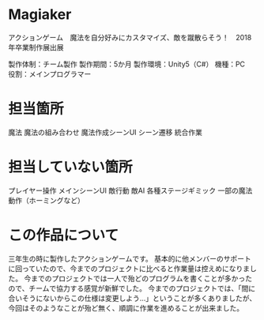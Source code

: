 ﻿# Magiaker
アクションゲーム　魔法を自分好みにカスタマイズ、敵を蹴散らそう！　2018年卒業制作展出展

製作体制：チーム製作
製作期間：5か月
製作環境：Unity5（C#）
機種：PC　
役割：メインプログラマー

# 担当箇所
 魔法
 魔法の組み合わせ
 魔法作成シーンUI
 シーン遷移
 統合作業
 

# 担当していない箇所
 プレイヤー操作
 メインシーンUI
 敵行動
 敵AI
 各種ステージギミック
 一部の魔法動作（ホーミングなど）


# この作品について
三年生の時に製作したアクションゲームです。
基本的に他メンバーのサポートに回っていたので、今までのプロジェクトに比べると作業量は控えめになりました。
今までのプロジェクトでは一人で殆どのプログラムを書くことが多かったので、チームで協力する感覚が新鮮でした。
今までのプロジェクトでは、「間に合いそうにないからこの仕様は変更しよう…」ということが多くありましたが、今回はそのようなことが殆ど無く、順調に作業を進めることが出来ました。
